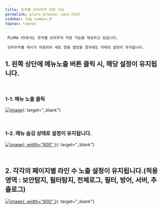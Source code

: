 ```yaml
---
title: 유저별 브라우저 저장 기능
permalink: plura_browser_save.html
sidebar: faq_common_M
topnav: topnav
---
```


     PLURA V5에서는 유저별 브라우저 저장 기능을 제공하고 있습니다.

     브라우저별 캐시가 저장되어 새로 창을 열었을 경우에도 아래의 설정이 유지됩니다.

## 1. 왼쪽 상단에 메뉴노출 버튼 클릭 시, 해당 설정이 유지됩니다.

<br />

### 1-1. 메뉴 노출 클릭

[![image](/docs/images/Additianal/plura_b/1.png)](/docs/images/Additianal/plura_b/1.png){: target="_blank"}

<br />

### 1-2. 메뉴 숨김 상태로 설정이 유지됩니다.

[![image](/docs/images/Additianal/plura_b/2.png){: width="800" }](/docs/images/Additianal/plura_b/2.png){: target="_blank"}

<br />

## 2. 각각의 페이지별 라인 수 노출 설정이 유지됩니다.(적용 영역 : 보안탐지, 필터탐지, 전체로그, 필터, 방어, 서버, 추출로그)
[![image](/docs/images/Additianal/plura_b/3.png){: width="800" }](/docs/images/Additianal/plura_b/3.png){: target="_blank"}